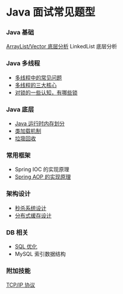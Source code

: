 # Java 面试常见题型

### Java 基础
[ArrayList/Vector 底层分析](https://github.com/crossoverJie/Java-Interview/blob/master/MD/ArrayList.md)
LinkedList 底层分析

### Java 多线程
- [多线程中的常见问题](https://github.com/crossoverJie/Java-Interview/blob/master/MD/Thread-common-problem.md)
- [多线程的三大核心](https://github.com/crossoverJie/Java-Interview/blob/master/MD/Threadcore.md)
- [对锁的一些认知，有哪些锁](https://github.com/crossoverJie/Java-Interview/blob/master/MD/Java-lock.md)


### Java 底层
- [Java 运行时内存划分](https://github.com/crossoverJie/Java-Interview/blob/master/MD/MemoryAllocation.md)
-  [类加载机制](https://github.com/crossoverJie/Java-Interview/blob/master/MD/ClassLoad.md)
- [垃圾回收](https://github.com/crossoverJie/Java-Interview/blob/master/MD/GarbageCollection.md)

### 常用框架

- Spring IOC 的实现原理
- [Spring AOP 的实现原理](https://github.com/crossoverJie/Java-Interview/blob/master/MD/SpringAOP.md) 

### 架构设计
- [秒杀系统设计](https://github.com/crossoverJie/Java-Interview/blob/master/MD/Spike.md)
- [分布式缓存设计](https://github.com/crossoverJie/Java-Interview/blob/master/MD/Cache-design.md)


### DB 相关

- [SQL 优化](https://github.com/crossoverJie/Java-Interview/blob/master/MD/SQL-optimization.md)
- MySQL 索引数据结构

### 附加技能

[TCP/IP 协议](https://github.com/crossoverJie/Java-Interview/blob/master/MD/TCP%3AIP.md)
